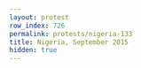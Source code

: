 ```yaml
---
layout: protest
row_index: 726
permalink: protests/nigeria-133
title: Nigeria, September 2015
hidden: true
---
```

